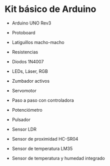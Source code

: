 # Kit básico de Arduino

- Arduino UNO Rev3
- Protoboard
- Latiguillos macho-macho

- Resistencias
- Diodos 1N4007

- LEDs, Láser, RGB
- Zumbador activos
- Servomotor
- Paso a paso con controladora

- Potenciómetro
- Pulsador
- Sensor LDR
- Sensor de proximidad HC-SR04
- Sensor de temperatura LM35
- Sensor de temperatura y humedad integrado
